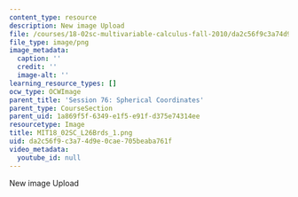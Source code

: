```yaml
---
content_type: resource
description: New image Upload
file: /courses/18-02sc-multivariable-calculus-fall-2010/da2c56f9c3a74d9e0cae705beaba761f_MIT18_02SC_L26Brds_1.png
file_type: image/png
image_metadata:
  caption: ''
  credit: ''
  image-alt: ''
learning_resource_types: []
ocw_type: OCWImage
parent_title: 'Session 76: Spherical Coordinates'
parent_type: CourseSection
parent_uid: 1a869f5f-6349-e1f5-e91f-d375e74314ee
resourcetype: Image
title: MIT18_02SC_L26Brds_1.png
uid: da2c56f9-c3a7-4d9e-0cae-705beaba761f
video_metadata:
  youtube_id: null
---
```

New image Upload

